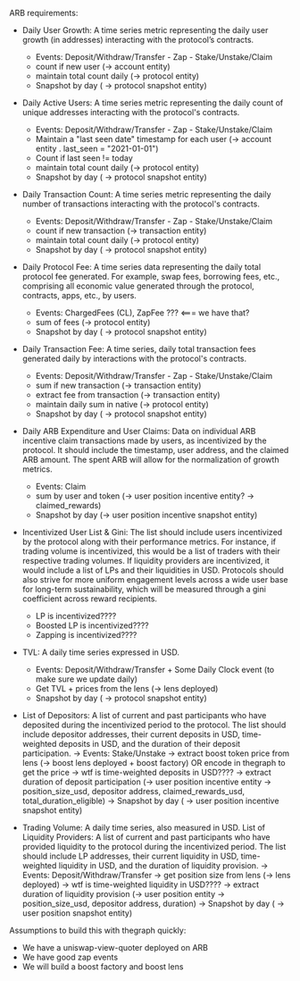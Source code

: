 ARB requirements:
- Daily User Growth: A time series metric representing the daily user growth (in addresses) interacting with the protocol’s contracts.
    - Events: Deposit/Withdraw/Transfer - Zap - Stake/Unstake/Claim
    - count if new user (-> account entity)
    - maintain total count daily (-> protocol entity)
    - Snapshot by day ( -> protocol snapshot entity)

- Daily Active Users: A time series metric representing the daily count of unique addresses interacting with the protocol's contracts.
    - Events: Deposit/Withdraw/Transfer - Zap - Stake/Unstake/Claim
    - Maintain a "last seen date" timestamp for each user (-> account entity . last_seen = "2021-01-01")
    - Count if last seen != today
    - maintain total count daily (-> protocol entity)
    - Snapshot by day ( -> protocol snapshot entity)

- Daily Transaction Count: A time series metric representing the daily number of transactions interacting with the protocol's contracts.
    - Events: Deposit/Withdraw/Transfer - Zap - Stake/Unstake/Claim
    - count if new transaction (-> transaction entity)
    - maintain total count daily (-> protocol entity)
    - Snapshot by day ( -> protocol snapshot entity)

- Daily Protocol Fee: A time series data representing the daily total protocol fee generated. For example, swap fees, borrowing fees, etc., comprising all economic value generated through the protocol, contracts, apps, etc., by users.
    - Events: ChargedFees (CL), ZapFee ??? <=== we have that?
    - sum of fees (-> protocol entity)
    - Snapshot by day ( -> protocol snapshot entity)

- Daily Transaction Fee: A time series, daily total transaction fees generated daily by interactions with the protocol's contracts.
    - Events: Deposit/Withdraw/Transfer - Zap - Stake/Unstake/Claim
    - sum if new transaction (-> transaction entity)
    - extract fee from transaction (-> transaction entity)
    - maintain daily sum in native (-> protocol entity)
    - Snapshot by day ( -> protocol snapshot entity)

- Daily ARB Expenditure and User Claims: Data on individual ARB incentive claim transactions made by users, as incentivized by the protocol. It should include the timestamp, user address, and the claimed ARB amount. The spent ARB will allow for the normalization of growth metrics.
    - Events: Claim 
    - sum by user and token (-> user position incentive entity? -> claimed_rewards)
    - Snapshot by day (-> user position incentive snapshot entity)

- Incentivized User List & Gini: The list should include users incentivized by the protocol along with their performance metrics. For instance, if trading volume is incentivized, this would be a list of traders with their respective trading volumes. If liquidity providers are incentivized, it would include a list of LPs and their liquidities in USD. Protocols should also strive for more uniform engagement levels across a wide user base for long-term sustainability, which will be measured through a gini coefficient across reward recipients. 
    - LP is incentivized????
    - Boosted LP is incentivized????
    - Zapping is incentivized????

- TVL: A daily time series expressed in USD.
    - Events: Deposit/Withdraw/Transfer + Some Daily Clock event (to make sure we update daily)
    - Get TVL + prices from the lens (-> lens deployed)
    - Snapshot by day ( -> protocol snapshot entity)

- List of Depositors: A list of current and past participants who have deposited during the incentivized period to the protocol. The list should include depositor addresses, their current deposits in USD, time-weighted deposits in USD, and the duration of their deposit participation.
    -> Events: Stake/Unstake
    -> extract boost token price from lens (-> boost lens deployed + boost factory) OR encode in thegraph to get the price
    -> wtf is time-weighted deposits in USD????
    -> extract duration of deposit participation (-> user position incentive entity -> position_size_usd, depositor address, claimed_rewards_usd, total_duration_eligible)
    -> Snapshot by day ( -> user position incentive snapshot entity)

- Trading Volume: A daily time series, also measured in USD. List of Liquidity Providers: A list of current and past participants who have provided liquidity to the protocol during the incentivized period. The list should include LP addresses, their current liquidity in USD, time-weighted liquidity in USD, and the duration of liquidity provision.
    -> Events: Deposit/Withdraw/Transfer
    -> get position size from lens (-> lens deployed)
    -> wtf is time-weighted liquidity in USD????
    -> extract duration of liquidity provision (-> user position entity -> position_size_usd, depositor address, duration)
    -> Snapshot by day ( -> user position snapshot entity)


Assumptions to build this with thegraph quickly:
- We have a uniswap-view-quoter deployed on ARB
- We have good zap events
- We will build a boost factory and boost lens



